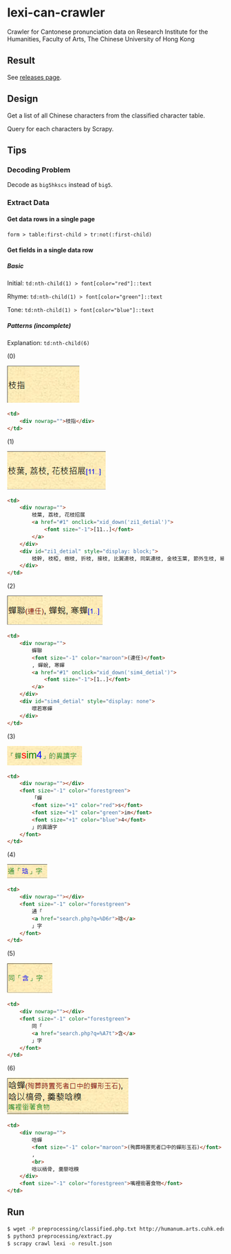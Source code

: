 # lexi-can-crawler

Crawler for Cantonese pronunciation data on Research Institute for the Humanities, Faculty of Arts, The Chinese University of Hong Kong

## Result

See [releases page](https://github.com/sgalal/lexi_can_crawler/releases).

## Design

Get a list of all Chinese characters from the classified character table.

Query for each characters by Scrapy.

## Tips

### Decoding Problem

Decode as `big5hkscs` instead of `big5`.

### Extract Data

#### Get data rows in a single page

`form > table:first-child > tr:not(:first-child)`

#### Get fields in a single data row

##### Basic

Initial: `td:nth-child(1) > font[color="red"]::text`

Rhyme: `td:nth-child(1) > font[color="green"]::text`

Tone: `td:nth-child(1) > font[color="blue"]::text`

##### Patterns (incomplete)

Explanation: `td:nth-child(6)`

(0)

![](patterns/00.png)

```html
<td>
    <div nowrap="">枝指</div>
</td>
```

(1)

![](patterns/01.png)

```html
<td>
    <div nowrap="">
        枝葉, 荔枝, 花枝招展
        <a href="#1" onclick="xid_down('zi1_detial')">
            <font size="-1">[11..]</font>
        </a>
    </div>
    <div id="zi1_detial" style="display: block;">
        枝幹, 枝椏, 樹枝, 折枝, 接枝, 比翼連枝, 同氣連枝, 金枝玉葉, 節外生枝, 細枝末節, 枝葉扶疏
    </div>
</td>
```

(2)

![](patterns/02.png)

```html
<td>
    <div nowrap="">
        蟬聯
        <font size="-1" color="maroon">(連任)</font>
        , 蟬蛻, 寒蟬
        <a href="#1" onclick="xid_down('sim4_detial')">
            <font size="-1">[1..]</font>
        </a>
    </div>
    <div id="sim4_detial" style="display: none">
        噤若寒蟬
    </div>
</td>
```

(3)

![](patterns/03.png)

```html
<td>
    <div nowrap=""></div>
    <font size="-1" color="forestgreen">
        「蟬
        <font size="+1" color="red">s</font>
        <font size="+1" color="green">im</font>
        <font size="+1" color="blue">4</font>
        」的異讀字
    </font>
</td>
```

(4)

![](patterns/04.png)

```html
<td>
    <div nowrap=""></div>
    <font size="-1" color="forestgreen">
        通「
        <a href="search.php?q=%D6r">琀</a>
        」字
    </font>
</td>
```

(5)

![](patterns/05.png)

```html
<td>
    <div nowrap=""></div>
    <font size="-1" color="forestgreen">
        同「
        <a href="search.php?q=%A7t">含</a>
        」字
    </font>
</td>
```

(6)

![](patterns/06.png)

```html
<td>
    <div nowrap="">
        唅蟬
        <font size="-1" color="maroon">(殉葬時置死者口中的蟬形玉石)</font>
        , 
        <br>
        唅以槁骨, 羹藜唅糗
    </div>
    <font size="-1" color="forestgreen">嘴裡銜著食物</font>
</td>
```

## Run

```sh
$ wget -P preprocessing/classified.php.txt http://humanum.arts.cuhk.edu.hk/Lexis/lexi-can/classified.php?st=0
$ python3 preprocessing/extract.py
$ scrapy crawl lexi -o result.json
```
